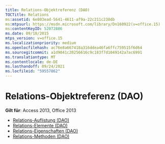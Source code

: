 ```yaml
---
title: Relations-Objektreferenz (DAO)
TOCTitle: Relations
ms:assetid: 6e803ead-5641-4611-af9a-22c211c238db
ms:mtpsurl: https://msdn.microsoft.com/library/Dn160922(v=office.15)
ms:contentKeyID: 52072886
ms.date: 09/18/2015
mtps_version: v=office.15
ms.localizationpriority: medium
ms.openlocfilehash: ac76e8a667418a316ddea46fa6ffc759515f6d64
ms.sourcegitcommit: a1d9041c20256616c9c183f7d1049142a7ac6991
ms.translationtype: MT
ms.contentlocale: de-DE
ms.lasthandoff: 09/24/2021
ms.locfileid: "59557862"
---
```

# <a name="relations-object-reference-dao"></a>Relations-Objektreferenz (DAO)

**Gilt für**: Access 2013, Office 2013

- [Relations-Auflistung (DAO)](relations-collection-dao.md)
- [Relations-Elemente (DAO)](relations-members-dao.md)
- [Relations-Eigenschaften (DAO)](relations-properties-dao.md)
- [Relations-Methoden (DAO)](relations-methods-dao.md)

